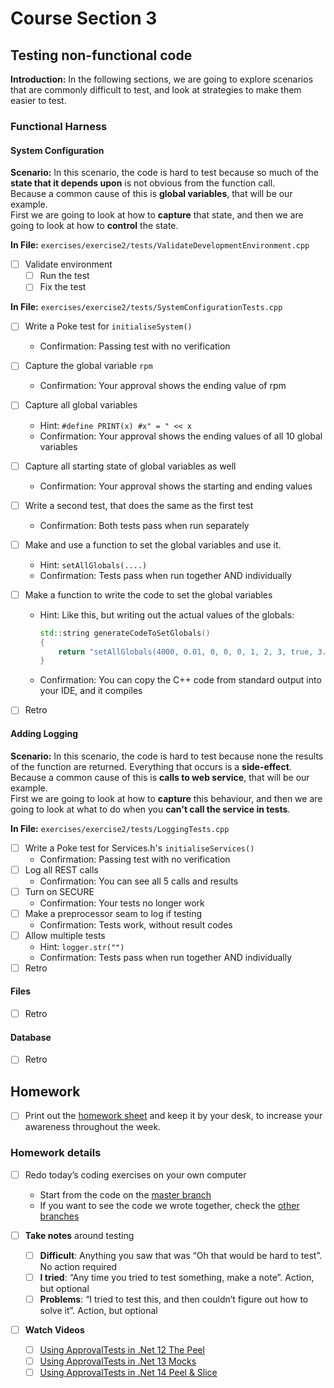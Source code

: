 # Course Section 3

## Testing non-functional code

**Introduction:** In the following sections, we are going to explore scenarios that are commonly difficult to test, and look at strategies to make them easier to test.

### Functional Harness

#### System Configuration

**Scenario:** In this scenario, the code is hard to test because so much of the **state that it depends upon** is not obvious from the function call.  
Because a common cause of this is **global variables**, that will be our example.  
First we are going to look at how to **capture** that state, and then we are going to look at how to **control** the state.  

**In File:** `exercises/exercise2/tests/ValidateDevelopmentEnvironment.cpp`

* [ ] Validate environment
    * [ ] Run the test
    * [ ] Fix the test

**In File:** `exercises/exercise2/tests/SystemConfigurationTests.cpp`

* [ ] Write a Poke test for `initialiseSystem()`
  
    * Confirmation: Passing test with no verification
* [ ] Capture the global variable `rpm`
  
    * Confirmation: Your approval shows the ending value of rpm
* [ ] Capture all global variables 
    * Hint: `#define PRINT(x) #x" = " << x`
    * Confirmation: Your approval shows the ending values of all 10 global variables
* [ ] Capture all starting state of global variables as well
  
    * Confirmation: Your approval shows the starting and ending values
* [ ] Write a second test, that does the same as the first test
  
    * Confirmation: Both tests pass when run separately
* [ ] Make and use a function to set the global variables and use it.
    * Hint: `setAllGlobals(....)`
    * Confirmation: Tests pass when run together AND individually
* [ ] Make a function to write the code to set the global variables
    * Hint: Like this, but writing out the actual values of the globals:
        ```cpp
        std::string generateCodeToSetGlobals()
        {
            return "setAllGlobals(4000, 0.01, 0, 0, 0, 1, 2, 3, true, 3.2);";
        }
        ```
    * Confirmation: You can copy the C++ code from standard output into your IDE, and it compiles
* [ ] Retro

#### Adding Logging

**Scenario:** In this scenario, the code is hard to test because none the results of the function are returned. Everything that occurs is a **side-effect**.   
Because a common cause of this is **calls to web service**, that will be our example.  
First we are going to look at how to **capture** this behaviour, and then we are going to look at what to do when you **can't call the service in tests**.

**In File:** `exercises/exercise2/tests/LoggingTests.cpp`  
* [ ] Write a Poke test for Services.h's `initialiseServices()`
    * Confirmation: Passing test with no verification
* [ ] Log all REST calls
    * Confirmation: You can see all 5 calls and results
* [ ] Turn on SECURE
    * Confirmation: Your tests no longer work
* [ ] Make a preprocessor seam to log if testing
    * Confirmation: Tests work, without result codes
* [ ] Allow multiple tests
    * Hint: `logger.str("")`
    * Confirmation: Tests pass when run together AND individually
* [ ] Retro

#### Files

* [ ] Retro

#### Database

* [ ] Retro

## Homework

* [ ] Print out the [homework sheet](https://github.com/LearnWithLlew/TestingLegacyCodeCourse.slides/raw/master/Homework%20Printouts%20-%20Week%203.pdf) and keep it by your desk, to increase your awareness throughout the week.

### Homework details

* [ ] Redo today’s coding exercises on your own computer
    * Start from the code on the [master branch](https://github.com/LearnWithLlew/TestingLegacyCodeCourse.cpp)
    * If you want to see the code we wrote together, check the [other branches](https://github.com/LearnWithLlew/TestingLegacyCodeCourse.cpp/branches)

* [ ] **Take notes** around testing
    * [ ] **Difficult**: Anything you saw that was “Oh that would be hard to test”. No action required
    * [ ] **I tried**: “Any time you tried to test something, make a note”. Action, but optional
    * [ ] **Problems**: “I tried to test this, and then couldn’t figure out how to solve it”. Action, but optional
* [ ] **Watch Videos**
    * [ ] [Using ApprovalTests in .Net 12 The Peel](https://www.youtube.com/watch?v=p0tILwRZH5Q)
    * [ ] [Using ApprovalTests in .Net 13 Mocks](https://www.youtube.com/watch?v=PY5msaYNPrI)
    * [ ] [Using ApprovalTests in .Net 14 Peel & Slice](https://www.youtube.com/watch?v=sXqRWXWiXYo)
